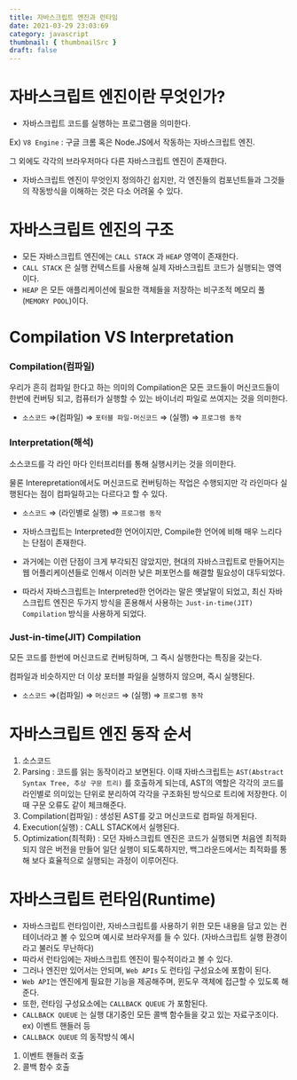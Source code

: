 ```yaml
---
title: 자바스크립트 엔진과 런타임
date: 2021-03-29 23:03:69
category: javascript
thumbnail: { thumbnailSrc }
draft: false
---
```


# 자바스크립트 엔진이란 무엇인가?

- 자바스크립트 코드를 실행하는 프로그램을 의미한다.

Ex) `V8 Engine` : 구글 크롬 혹은 Node.JS에서 작동하는 자바스크립트 엔진.

그 외에도 각각의 브라우저마다 다른 자바스크립트 엔진이 존재한다.

- 자바스크립트 엔진이 무엇인지 정의하긴 쉽지만, 각 엔진들의 컴포넌트들과 그것들의 작동방식을 이해하는 것은 다소 어려울 수 있다.

# 자바스크립트 엔진의 구조

- 모든 자바스크립트 엔진에는 `CALL STACK` 과 `HEAP` 영역이 존재한다.
- `CALL STACK` 은 실행 컨텍스트를 사용해 실제 자바스크립트 코드가 실행되는 영역이다.
- `HEAP` 은 모든 애플리케이션에 필요한 객체들을 저장하는 비구조적 메모리 풀(`MEMORY POOL`)이다.

# Compilation VS Interpretation

### Compilation(컴파일)

우리가 흔히 컴파일 한다고 하는 의미의 Compilation은 모든 코드들이 머신코드들이 한번에 컨버팅 되고, 컴퓨터가 실행할 수 있는 바이너리 파일로 쓰여지는 것을 의미한다.

- `소스코드` ⇒(컴파일) ⇒ `포터블 파일-머신코드` ⇒ (실행) ⇒ `프로그램 동작`

### Interpretation(해석)

소스코드를 각 라인 마다 인터프리터를 통해 실행시키는 것을 의미한다.

물론 Interepretation에서도 머신코드로 컨버팅하는 작업은 수행되지만 각 라인마다 실행된다는 점이 컴파일하고는 다르다고 할 수 있다.

- `소스코드` ⇒ (라인별로 실행) ⇒ `프로그램 동작`

- 자바스크립트는 Interpreted한 언어이지만, Compile한 언어에 비해 매우 느리다는 단점이 존재한다.
- 과거에는 이런 단점이 크게 부각되진 않았지만, 현대의 자바스크립트로 만들어지는 웹 어플리케이션들로 인해서 이러한 낮은 퍼포먼스를 해결할 필요성이 대두되었다.
- 따라서 자바스크립트는 Interpreted한 언어라는 말은 옛날말이 되었고, 최신 자바스크립트 엔진은 두가지 방식을 혼용해서 사용하는 `Just-in-time(JIT) Compilation` 방식을 사용하게 되었다.

### Just-in-time(JIT) Compilation

모든 코드를 한번에 머신코드로 컨버팅하며, 그 즉시 실행한다는 특징을 갖는다.

컴파일과 비슷하지만 더 이상 포터블 파일을 실행하지 않으며, 즉시 실행된다.

- `소스코드` ⇒(컴파일) ⇒ `머신코드` ⇒ (실행) ⇒ `프로그램 동작`

# 자바스크립트 엔진 동작 순서

1. 소스코드
2. Parsing : 코드를 읽는 동작이라고 보면된다. 이때 자바스크립트는 `AST(Abstract Syntax Tree, 추상 구문 트리)` 를 호출하게 되는데, AST의 역할은 각각의 코드를 라인별로 의미있는 단위로 분리하여 각각을 구조화된 방식으로 트리에 저장한다. 이때 구문 오류도 같이 체크해준다.
3. Compilation(컴파일) : 생성된 AST를 갖고 머신코드로 컴파일 하게된다.
4. Execution(실행) : CALL STACK에서 실행된다.
5. Optimization(최적화) : 모던 자바스크립트 엔진은 코드가 실행되면 처음엔 최적화 되지 않은 버전을 만들어 일단 실행이 되도록하지만, 백그라운드에서는 최적화를 통해 보다 효율적으로 실행되는 과정이 이루어진다.

# 자바스크립트 런타임(Runtime)

- 자바스크립트 런타임이란, 자바스크립트를 사용하기 위한 모든 내용을 담고 있는 컨테이너라고 볼 수 있으며 예시로 브라우저를 들 수 있다. (자바스크립트 실행 환경이라고 불러도 무난하다)
- 따라서 런타임에는 자바스크립트 엔진이 필수적이라고 볼 수 있다.
- 그러나 엔진만 있어서는 안되며, `Web APIs` 도 런타임 구성요소에 포함이 된다.
- `Web API`는 엔진에게 필요한 기능을 제공해주며, 윈도우 객체에 접근할 수 있도록 해준다.
- 또한, 런타임 구성요소에는 `CALLBACK QUEUE` 가 포함된다.
- `CALLBACK QUEUE` 는 실행 대기중인 모든 콜백 함수들을 갖고 있는 자료구조이다. ex) 이벤트 핸들러 등
- `CALLBACK QUEUE` 의 동작방식 예시

1. 이벤트 핸들러 호출
2. 콜백 함수 호출
